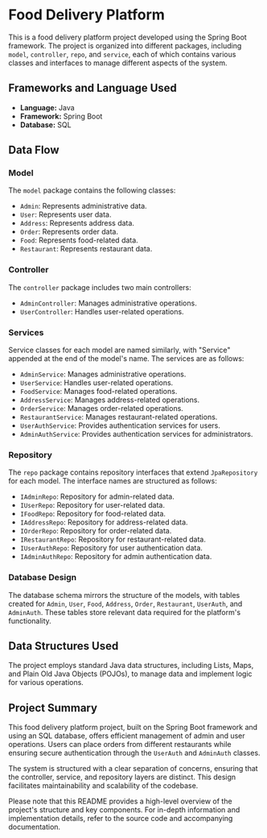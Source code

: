 # Food Delivery Platform

This is a food delivery platform project developed using the Spring Boot framework. The project is organized into different packages, including `model`, `controller`, `repo`, and `service`, each of which contains various classes and interfaces to manage different aspects of the system.

## Frameworks and Language Used
- **Language:** Java
- **Framework:** Spring Boot
- **Database:** SQL

## Data Flow

### Model
The `model` package contains the following classes:
- `Admin`: Represents administrative data.
- `User`: Represents user data.
- `Address`: Represents address data.
- `Order`: Represents order data.
- `Food`: Represents food-related data.
- `Restaurant`: Represents restaurant data.

### Controller
The `controller` package includes two main controllers:
- `AdminController`: Manages administrative operations.
- `UserController`: Handles user-related operations.

### Services
Service classes for each model are named similarly, with "Service" appended at the end of the model's name. The services are as follows:
- `AdminService`: Manages administrative operations.
- `UserService`: Handles user-related operations.
- `FoodService`: Manages food-related operations.
- `AddressService`: Manages address-related operations.
- `OrderService`: Manages order-related operations.
- `RestaurantService`: Manages restaurant-related operations.
- `UserAuthService`: Provides authentication services for users.
- `AdminAuthService`: Provides authentication services for administrators.

### Repository
The `repo` package contains repository interfaces that extend `JpaRepository` for each model. The interface names are structured as follows:
- `IAdminRepo`: Repository for admin-related data.
- `IUserRepo`: Repository for user-related data.
- `IFoodRepo`: Repository for food-related data.
- `IAddressRepo`: Repository for address-related data.
- `IOrderRepo`: Repository for order-related data.
- `IRestaurantRepo`: Repository for restaurant-related data.
- `IUserAuthRepo`: Repository for user authentication data.
- `IAdminAuthRepo`: Repository for admin authentication data.

### Database Design
The database schema mirrors the structure of the models, with tables created for `Admin`, `User`, `Food`, `Address`, `Order`, `Restaurant`, `UserAuth`, and `AdminAuth`. These tables store relevant data required for the platform's functionality.

## Data Structures Used
The project employs standard Java data structures, including Lists, Maps, and Plain Old Java Objects (POJOs), to manage data and implement logic for various operations.

## Project Summary
This food delivery platform project, built on the Spring Boot framework and using an SQL database, offers efficient management of admin and user operations. Users can place orders from different restaurants while ensuring secure authentication through the `UserAuth` and `AdminAuth` classes.

The system is structured with a clear separation of concerns, ensuring that the controller, service, and repository layers are distinct. This design facilitates maintainability and scalability of the codebase.

Please note that this README provides a high-level overview of the project's structure and key components. For in-depth information and implementation details, refer to the source code and accompanying documentation.
